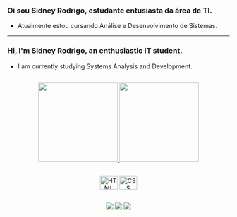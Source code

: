 <!---
- 👋 Hi, I’m @SidneyRodrigo
- 👀 I’m interested in ...
- 🌱 I’m currently learning ...
- 💞️ I’m looking to collaborate on ...
- 📫 How to reach me ...
-

SidneyRodrigo/SidneyRodrigo is a ✨ special ✨ repository because its `README.md` (this file) appears on your GitHub profile.
You can click the Preview link to take a look at your changes.
--->

### Oi sou Sidney Rodrigo, estudante entusiasta da área de TI.
- Atualmente estou cursando Análise e Desenvolvimento de Sistemas.

<hr>

### Hi, I'm Sidney Rodrigo, an enthusiastic IT student.
- I am currently studying Systems Analysis and Development.

##

<div align="center">
  <a href="https://github.com/sidneyrodrigo">
  <img height="180em" src="https://github-readme-stats.vercel.app/api?username=sidneyrodrigo&show_icons=true&theme=holi&include_all_commits=false&count_private=true&rank_icon=github"/>
  <img height="180em" src="https://github-readme-stats.vercel.app/api/top-langs/?username=sidneyrodrigo&layout=compact&langs_count=7&theme=holi"/>
</div>

##

<div align="center">
  <img align="center" height="30" width="40" alt="HTML" src="https://cdn.jsdelivr.net/gh/devicons/devicon/icons/html5/html5-original.svg">
  <img align="center" height="30" width="40" alt="CSS" src="https://cdn.jsdelivr.net/gh/devicons/devicon/icons/css3/css3-original.svg">
</div>

##

<div align="center">    
  <a href="https://www.linkedin.com/in/sidney-rodrigo-da-paixão-silvestre-824582251/" target="_blank"><img src="https://img.shields.io/badge/-LinkedIn-%230077B5?style=for-the-badge&logo=linkedin&logoColor=white"></a>
  <a href="mailto:sidneyrsilvestre@gmail.com" target="_blank"><img src="https://img.shields.io/badge/-Gmail-%23333?style=for-the-badge&logo=gmail&logoColor=white"></a>
  <a href="https://www.instagram.com/sidneyrodrigo.00/" target="_blank"><img src="https://img.shields.io/badge/-Instagram-%23E4405F?style=for-the-badge&logo=instagram&logoColor=white"></a>
</div>
